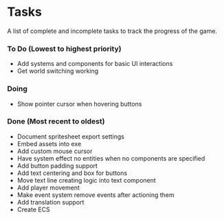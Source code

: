 # Tasks
A list of complete and incomplete tasks to track the progress of the game.

### To Do (Lowest to highest priority)
- Add systems and components for basic UI interactions
- Get world switching working

### Doing
- Show pointer cursor when hovering buttons

### Done (Most recent to oldest)
- Document spritesheet export settings
- Embed assets into exe
- Add custom mouse cursor
- Have system effect no entities when no components are specified
- Add button padding support
- Add text centering and box for buttons
- Move text line creating logic into text component
- Add player movement
- Make event system remove events after actioning them
- Add translation support
- Create ECS